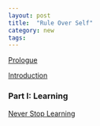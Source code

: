 ```yaml
---
layout: post
title:  "Rule Over Self"
category: new
tags: 
---
```



[Prologue](https://note.link.com.de/prologue)

[Introduction](https://note.link.com.de/prologue)

### Part I: Learning
[Never Stop Learning](https://note.link.com.de/prologue)
